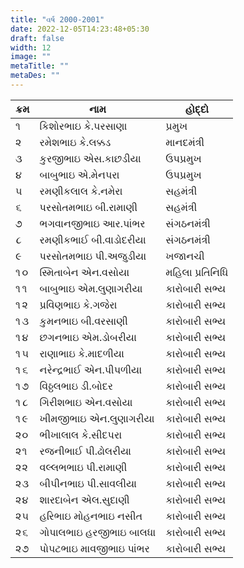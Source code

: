 ```yaml
---
title: "વર્ષ 2000-2001"
date: 2022-12-05T14:23:48+05:30
draft: false
width: 12
image: ""
metaTitle: ""
metaDes: ""
---
```


| ક્રમ | નામ | હોદ્દો |
| --- | --- | --- |
| ૧ | કિશોરભાઇ કે.પરસાણા | પ્રમુખ |
| ૨ | રમેશભાઇ કે.લક્કડ | માનદમંત્રી |
| ૩ | કુરજીભાઇ એસ.કાછડીયા | ઉપપ્રમુખ |
| ૪ | બાબુભાઇ એ.મેનપરા | ઉપપ્રમુખ |
| ૫ | રમણીકલાલ કે.નમેરા | સહમંત્રી |
| ૬ | પરસોતમભાઇ બી.રામાણી | સહમંત્રી |
| ૭ | ભગવાનજીભાઇ આર.પાંભર | સંગઠનમંત્રી |
| ૮ | રમણીકભાઈ બી.વાડોદરીયા | સંગઠનમંત્રી |
| ૯ | પરસોતમભાઇ પી.અજુડીયા | ખજાનચી |
| ૧૦ | સ્મિતાબેન એન.વસોયા | મહિલા પ્રતિનિધિ |
| ૧૧ | બાબુભાઇ એમ.લુણાગરીયા | કારોબારી સભ્ય |
| ૧૨ | પ્રવિણભાઇ કે.ગજેરા | કારોબારી સભ્ય |
| ૧૩ | કુમનભાઇ બી.વરસાણી | કારોબારી સભ્ય |
| ૧૪ | છગનભાઇ એમ.ડોબરીયા | કારોબારી સભ્ય |
| ૧૫ | રાણાભાઇ કે.માદળીયા | કારોબારી સભ્ય |
| ૧૬ | નરેન્દ્રભાઈ એન.પીપળીયા | કારોબારી સભ્ય |
| ૧૭ | વિઠ્ઠલભાઇ ડી.બોદર | કારોબારી સભ્ય |
| ૧૮ | ગિરીશભાઇ એન.વસોયા | કારોબારી સભ્ય |
| ૧૯ | ખીમજીભાઇ એન.લુણાગરીયા | કારોબારી સભ્ય |
| ૨૦ | ભીખાલાલ કે.સીદપરા | કારોબારી સભ્ય |
| ૨૧ | રજનીભાઈ પી.ઢોલરીયા | કારોબારી સભ્ય |
| ૨૨ | વલ્લભભાઇ પી.રામાણી | કારોબારી સભ્ય |
| ૨૩ | બીપીનભાઇ પી.સાવલીયા | કારોબારી સભ્ય |
| ૨૪ | શારદાબેન એલ.સુદાણી | કારોબારી સભ્ય |
| ૨૫ | હરિભાઇ મોહનભાઇ નસીત | કારોબારી સભ્ય |
| ૨૬ | ગોપાલભાઇ હરજીભાઇ બાલધા | કારોબારી સભ્ય |
| ૨૭ | પોપટભાઇ માવજીભાઇ પાંભર | કારોબારી સભ્ય |
